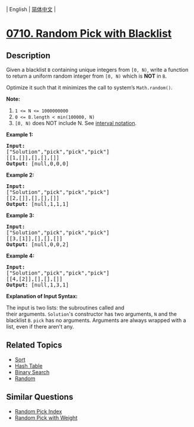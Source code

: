 
| English | [简体中文](README.md) |
# [0710. Random Pick with Blacklist](https://leetcode-cn.com/problems/random-pick-with-blacklist/)
## Description
<p>Given a blacklist&nbsp;<code>B</code> containing unique integers&nbsp;from <code>[0, N)</code>, write a function to return a uniform random integer from <code>[0, N)</code> which is <strong>NOT</strong>&nbsp;in <code>B</code>.</p>

<p>Optimize it such that it minimizes the call to system&rsquo;s <code>Math.random()</code>.</p>

<p><strong>Note:</strong></p>

<ol>
	<li><code>1 &lt;= N &lt;= 1000000000</code></li>
	<li><code>0 &lt;= B.length &lt; min(100000, N)</code></li>
	<li><code>[0, N)</code>&nbsp;does NOT include N. See <a href="https://en.wikipedia.org/wiki/Interval_(mathematics)" target="_blank">interval notation</a>.</li>
</ol>

<p><strong>Example 1:</strong></p>

<pre>
<strong>Input: 
</strong><span id="example-input-1-1">[&quot;Solution&quot;,&quot;pick&quot;,&quot;pick&quot;,&quot;pick&quot;]
</span><span id="example-input-1-2">[[1,[]],[],[],[]]</span>
<strong>Output: </strong><span id="example-output-1">[null,0,0,0]</span>
</pre>

<p><strong>Example 2:</strong></p>

<pre>
<strong>Input: 
</strong><span id="example-input-2-1">[&quot;Solution&quot;,&quot;pick&quot;,&quot;pick&quot;,&quot;pick&quot;]
</span><span id="example-input-2-2">[[2,[]],[],[],[]]</span>
<strong>Output: </strong><span id="example-output-2">[null,1,1,1]</span>
</pre>

<p><strong>Example 3:</strong></p>

<pre>
<strong>Input: 
</strong><span id="example-input-3-1">[&quot;Solution&quot;,&quot;pick&quot;,&quot;pick&quot;,&quot;pick&quot;]
</span><span id="example-input-3-2">[[3,[1]],[],[],[]]</span>
<strong>Output: </strong><span id="example-output-3">[null,0,0,2]</span>
</pre>

<p><strong>Example 4:</strong></p>

<pre>
<strong>Input: 
</strong><span id="example-input-4-1">[&quot;Solution&quot;,&quot;pick&quot;,&quot;pick&quot;,&quot;pick&quot;]
</span><span id="example-input-4-2">[[4,[2]],[],[],[]]</span>
<strong>Output: </strong><span id="example-output-4">[null,1,3,1]</span>
</pre>

<p><strong>Explanation of Input Syntax:</strong></p>

<p>The input is two lists:&nbsp;the subroutines called&nbsp;and their&nbsp;arguments.&nbsp;<code>Solution</code>&#39;s&nbsp;constructor has two arguments,&nbsp;<code>N</code> and the blacklist <code>B</code>. <code>pick</code> has no arguments.&nbsp;Arguments&nbsp;are&nbsp;always wrapped with a list, even if there aren&#39;t any.</p>

## Related Topics
- [Sort](https://leetcode-cn.com/tag/sort)
- [Hash Table](https://leetcode-cn.com/tag/hash-table)
- [Binary Search](https://leetcode-cn.com/tag/binary-search)
- [Random](https://leetcode-cn.com/tag/random)
## Similar Questions
- [Random Pick Index](../random-pick-index/README_EN.md)
- [Random Pick with Weight](../random-pick-with-weight/README_EN.md)
